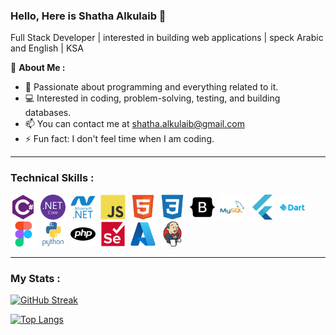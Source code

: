  <!--
<div align="center"><img src="https://i.ibb.co/bmDhT1X/Typing-bro.png" alt="Typing-bro" width="400" height="400"></div>
<div id="badges" align="center">
   <a href="mailto:shatha.alkulaib@gmail.com">
    <img src="https://img.shields.io/badge/Gmail-red?logo=gmail&logoColor=white&style=for-the-badge" alt="Gmail Badge"/>
  </a>
   <a href="https://telegram.me/Shatha_Alk">
    <img src="https://img.shields.io/badge/Telegram-white?logo=telegram&logoColor=white&style=for-the-badge" alt="Telegram Badge"/>
  </a>
   <!--
  <a href="your-Portfolio-URL">
    <img src="https://img.shields.io/badge/Portfolio-black?&style=flat-square" alt="Portfolio Badge"/>
  </a>
  
  <a href="https://www.linkedin.com/in/shatha-alkulaib/">
    <img src="https://img.shields.io/badge/LinkedIn-blue?style=for-the-badge&logo=linkedin&logoColor=white" alt="LinkedIn Badge"/>
  </a>
</div>

---
-->
### Hello, Here is Shatha Alkulaib 👋

  Full Stack Developer | interested in building web applications | speck Arabic and English | KSA
  
  :seedling: <b>About Me :</b>
  
- :brain: Passionate about programming and everything related to it.
- :computer: Interested in coding, problem-solving, testing, and building databases.
- :mailbox: You can contact me at [shatha.alkulaib@gmail.com](mailto:shatha.alkulaib@gmail.com)
- ⚡ Fun fact: I don't feel time when I am coding.
  
---

### Technical Skills :
<div>  
  <img src="https://github.com/devicons/devicon/blob/master/icons/csharp/csharp-plain.svg" title="C#"  alt="C#" width="40" height="40"/>&nbsp;
  <img src="https://github.com/devicons/devicon/blob/master/icons/dotnetcore/dotnetcore-original.svg" title=".NET Core"  alt=".NET Core" width="40" height="40"/>&nbsp;
  <img src="https://github.com/devicons/devicon/blob/master/icons/dot-net/dot-net-plain-wordmark.svg" title=".NET"  alt=".NET" width="40" height="40"/>&nbsp;
  <img src="https://github.com/devicons/devicon/blob/master/icons/javascript/javascript-original.svg" title="JavaScript" alt="JavaScript" width="40" height="40"/>&nbsp;
  <img src="https://github.com/devicons/devicon/blob/master/icons/html5/html5-original.svg" title="HTML5" alt="HTML" width="40" height="40"/>&nbsp;
  <img src="https://github.com/devicons/devicon/blob/master/icons/css3/css3-plain.svg"  title="CSS3" alt="CSS" width="40" height="40"/>&nbsp;
  <img src="https://github.com/devicons/devicon/blob/master/icons/bootstrap/bootstrap-plain.svg" title="Bootstrap"  alt="Bootstrap" width="40" height="40"/>&nbsp;
  <img src="https://github.com/devicons/devicon/blob/master/icons/mysql/mysql-original-wordmark.svg" title="MySQL"  alt="MySQL" width="40" height="40"/>&nbsp;
 <img src="https://github.com/devicons/devicon/blob/master/icons/flutter/flutter-original.svg" title="flutter"  alt="Flutter" width="40" height="40"/>&nbsp;
  <img src="https://github.com/devicons/devicon/blob/master/icons/dart/dart-plain-wordmark.svg" title="dart"  alt="Dart" width="40" height="40"/>&nbsp;
 <img src="https://github.com/devicons/devicon/blob/master/icons/figma/figma-original.svg" title="figma"  alt="Figma" width="40" height="40"/>&nbsp; 
  <img src="https://github.com/devicons/devicon/blob/master/icons/python/python-original-wordmark.svg" title="Python"  alt="Python" width="40" height="40"/>&nbsp;
  <img src="https://github.com/devicons/devicon/blob/master/icons/php/php-plain.svg" title="php"  alt="php" width="40" height="40"/>&nbsp;
  <img src="https://github.com/devicons/devicon/blob/master/icons/selenium/selenium-original.svg" title="selenium"  alt="selenium" width="40" height="40"/>&nbsp;
  <img src="https://github.com/devicons/devicon/blob/master/icons/azure/azure-original.svg" title="azure"  alt="azure" width="40" height="40"/>&nbsp;
  <img src="https://github.com/devicons/devicon/blob/master/icons/jenkins/jenkins-original.svg" title="jenkins"  alt="jenkins" width="40" height="40"/>&nbsp;
</div>

---

### My Stats :
[![GitHub Streak](http://github-readme-streak-stats.herokuapp.com?user=ShathaAlk&ring=E392B6&fire=E392B6&currStreakLabel=E392B6&background=000000&currStreakNum=FFFFFF&sideNums=FFFFFF&sideLabels=E392B6&dates=FFFFFFE2&border=000000)](https://git.io/streak-stats)

[![Top Langs](https://github-readme-stats.vercel.app/api/top-langs/?username=ShathaAlk&langs_count=10&title_color=E392B6&text_color=ffffff&icon_color=E392B6&bg_color=000000&hide_border=true&locale=en&custom_title=Top%20%Languages)](https://github.com/anuraghazra/github-readme-stats)

